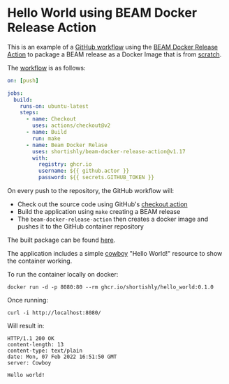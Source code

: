 # Hello World using BEAM Docker Release Action

This is an example of a [GitHub
workflow](https://docs.github.com/en/actions/using-workflows) using
the [BEAM Docker Release
Action](https://github.com/shortishly/beam-docker-release-action) to
package a BEAM release as a Docker Image that is from [scratch](https://docs.docker.com/develop/develop-images/baseimages/#create-a-simple-parent-image-using-scratch).

The [workflow](https://github.com/shortishly/hello_world/blob/main/.github/workflows/main.yml) is as follows:

```yaml
on: [push]

jobs:
  build:
    runs-on: ubuntu-latest
    steps:
      - name: Checkout
        uses: actions/checkout@v2
      - name: Build
        run: make
      - name: Beam Docker Relase
        uses: shortishly/beam-docker-release-action@v1.17
        with:
          registry: ghcr.io
          username: ${{ github.actor }}
          password: ${{ secrets.GITHUB_TOKEN }}
```

On every push to the repository, the GitHub workflow will:
- Check out the source code using GitHub's [checkout action](https://github.com/actions/checkout)
- Build the application using `make` creating a BEAM release
- The `beam-docker-release-action` then creates a docker image and
  pushes it to the GitHub container repository
  
The built package can be found [here](https://github.com/shortishly?tab=packages&repo_name=hello_world).

The application includes a simple
[cowboy](https://github.com/ninenines/cowboy) "Hello World!" resource
to show the container working.

To run the container locally on docker:

```shell
docker run -d -p 8080:80 --rm ghcr.io/shortishly/hello_world:0.1.0
```

Once running:

```shell
curl -i http://localhost:8080/
```

Will result in:

```
HTTP/1.1 200 OK
content-length: 13
content-type: text/plain
date: Mon, 07 Feb 2022 16:51:50 GMT
server: Cowboy

Hello world!
```
